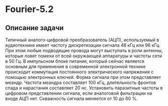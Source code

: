 # Fourier-5.2
## Описание задачи
Типичный аналого-цифровой преобразователь (АЦП), используемый в аудиотехнике имеет частоту дискретизации сигнала 48 кГц или 96 кГц. При этом любые подводящие провода могут выступать в роли антенны, которые ловят помехи от всей окружающей аппаратуры и частоты сети в 50 Гц. В импульсном блоке питания, который сейчас является основным для применения в современной электронной технике происходит коммутация постоянного электрического напряжения с помощью электронных ключей. Форма сигнала при этом представляет меандр. Частота меандра составляет 100 кГц, длительность фронтов спада и нарастания составляет 20 нс. Установить паразитные частоты в цифровом представлении сигнала, если аналоговой фильтрации на входе АЦП нет. Скважность сигнала меняется от 10 до 60 %.
